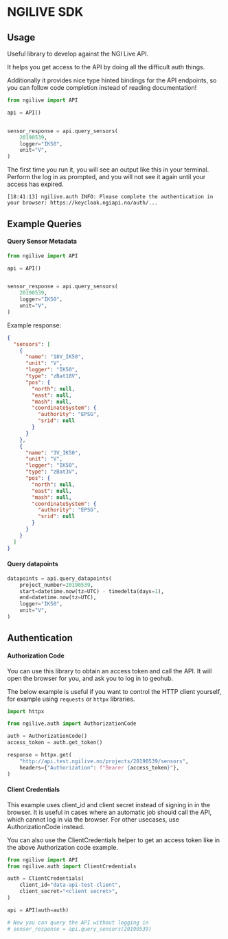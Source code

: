 # NGILIVE SDK

## Usage

Useful library to develop against the NGI Live API.

It helps you get access to the API by doing all the difficult auth things.

Additionally it provides nice type hinted bindings for the API endpoints,
so you can follow code completion instead of reading documentation!

```python
from ngilive import API

api = API()


sensor_response = api.query_sensors(
    20190539,
    logger="IK50",
    unit="V",
)
```

The first time you run it, you will see an output like this in your terminal.
Perform the log in as prompted, and you will not see it again until your access has
expired.

```
[18:41:13] ngilive.auth INFO: Please complete the authentication in your browser: https://keycloak.ngiapi.no/auth/...
```

## Example Queries

#### Query Sensor Metadata

```python
from ngilive import API

api = API()


sensor_response = api.query_sensors(
    20190539,
    logger="IK50",
    unit="V",
)
```

Example response:

```json
{
  "sensors": [
    {
      "name": "18V_IK50",
      "unit": "V",
      "logger": "IK50",
      "type": "zBat18V",
      "pos": {
        "north": null,
        "east": null,
        "mash": null,
        "coordinateSystem": {
          "authority": "EPSG",
          "srid": null
        }
      }
    },
    {
      "name": "3V_IK50",
      "unit": "V",
      "logger": "IK50",
      "type": "zBat3V",
      "pos": {
        "north": null,
        "east": null,
        "mash": null,
        "coordinateSystem": {
          "authority": "EPSG",
          "srid": null
        }
      }
    }
  ]
}
```

#### Query datapoints

```python
datapoints = api.query_datapoints(
    project_number=20190539,
    start=datetime.now(tz=UTC) - timedelta(days=1),
    end=datetime.now(tz=UTC),
    logger="IK50",
    unit="V",
)
```

## Authentication

#### Authorization Code

You can use this library to obtain an access token and call the API.
It will open the browser for you, and ask you to log in to geohub.

The below example is useful if you want to control the HTTP client yourself, for
example using `requests` or `httpx` libraries.

```python
import httpx

from ngilive.auth import AuthorizationCode

auth = AuthorizationCode()
access_token = auth.get_token()

response = httpx.get(
    "http://api.test.ngilive.no/projects/20190539/sensors",
    headers={"Authorization": f"Bearer {access_token}"},
)
```

#### Client Credentials

This example uses client_id and client secret instead of signing in
in the browser. It is useful in cases where an automatic job should
call the API, which cannot log in via the browser. For other usecases,
use AuthorizationCode instead.

You can also use the ClientCredentials helper to get an access token
like in the above Authorization code example.

```python
from ngilive import API
from ngilive.auth import ClientCredentials

auth = ClientCredentials(
    client_id="data-api-test-client",
    client_secret="<client secret>",
)

api = API(auth=auth)

# Now you can query the API without logging in
# sensor_response = api.query_sensors(20190539)
```
